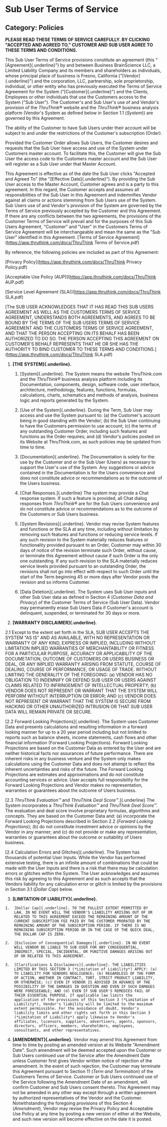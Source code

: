 # Sub User Terms of Service
## Category: Policies

**PLEASE READ THESE TERMS OF SERVICE CAREFULLY. BY CLICKING "ACCEPTED
AND AGREED TO," CUSTOMER AND SUB USER AGREE TO THESE TERMS AND
CONDITIONS.**

This Sub User Terms of Service provisions constitute an agreement (this
"[Agreement]{.underline}") by and between Business BrainScience LLC, a
Limited Liability Company and its members and shareholders as
individuals, whose principal place of business is Fresno, California
("[Vendor]{.underline}") and the corporation, LLC, partnership, sole
proprietorship, individual, or other entity who has previously executed
the Terms of Service Agreement for the System ("[Customer]{.underline}")
and the Clients, Employees or other individuals that use the Customers
access to the System ("Sub User"). The Customer's and Sub User\'s use of
and Vendor's provision of the *ThruThink*® website and the *ThruThink*®
business analysis platform (Vendor's System as defined below in Section
1.1 (*System*)) are governed by this Agreement.

The ability of the Customer to have Sub Users under their account will
be subject to and under the restrictions of the Customer\'s subscription
(Order).

Provided the Customer Order allows Sub Users, the Customer desires and
requests that the Sub User have access and use of the System under
Customers master account. To facilitate this, the Customer will give the
Sub User the access code to the Customers master account and the Sub
User will register as a Sub User under that Master Account.

This Agreement is effective as of the date the Sub User clicks "Accepted
and Agreed To" (the "[Effective Date]{.underline}"). By providing the
Sub User access to the Master Account, Customer agrees and is a party to
this agreement. In this regard, the Customer accepts and assumes all
responsibilities of the Sub User in this Agreement and indemnifies
Vendor against all claims or actions stemming from Sub Users use of the
System. Sub Users use of and Vendor's provision of the System are
governed by the Terms of Service previously accepted by the Customer and
this Agreement. If there are any conflicts between the two agreements,
the provisions of the Customer Terms of Service will prevail and for the
purposes of this Sub Users Agreement, \"Customer\" and \"User\" in the
Customers Terms of Service Agreement will be interchangeable and mean
the same as the \"Sub User\" identified in this Agreement. [Terms of
Service
Agreement](https://app.thruthink.com/docs/ThruThink Terms of Service.pdf)

By reference, the following policies are included as part of this
Agreement:

[Privacy
Policy](https://app.thruthink.com/docs/ThruThink Privacy Policy.pdf)

[Acceptable Use Policy
(AUP)](https://app.thruthink.com/docs/ThruThink AUP.pdf)

[Service Level Agreement
(SLA)](https://app.thruthink.com/docs/ThruThink SLA.pdf)

[The SUB USER ACKNOWLEDGES THAT IT HAS READ THIS SUB USERS AGREEMENT AS
WELL AS THE CUSTOMERS TERMS OF SERVICE AGREEMENT, UNDERSTANDS BOTH
AGREEMENTS, AND AGREES TO BE BOUND BY THE TERMS OF THE SUB USERS TERMS
OF SERVICE AGREEMENT AND THE CUSTOMERS TERMS OF SERVICE AGREEMENT, AND
THAT THE PERSON ACCEPTING ON ITS BEHALF HAS BEEN AUTHORIZED TO DO SO.
THE PERSON ACCEPTING THIS AGREEMENT ON CUSTOMER'S BEHALF REPRESENTS THAT
HE OR SHE HAS THE AUTHORITY TO BIND CUSTOMER TO THESE TERMS AND
CONDITIONS.](https://app.thruthink.com/docs/ThruThink SLA.pdf)

1.  **[THE SYSTEM]{.underline}.**

    1.  [System]{.underline}. The System means the website ThruThink.com
        and the *ThruThink*® business analysis platform including its
        Documentation, components, design, software code, user
        interface, architecture, methodology, features, functions,
        formulas, calculations, charts, schematics and methods of
        analysis, business logic and reports generated by the System.

    2.  [Use of the System]{.underline}. During the Term, Sub User may
        access and use the System pursuant to: (a) the Customer\'s
        account being in good standing with the Vendor; (b) the Sub User
        continuing to have the Customers permission to use account; (c)
        the terms of any outstanding Customer Order, including such
        features and functions as the Order requires; and (d) Vendor's
        policies posted on its Website at ThruThink.com, as such
        policies may be updated from time to time.

    3.  [Documentation]{.underline}. The Documentation is solely for the
        use by the Customer and or the Sub User (Users) as necessary to
        support the User\'s use of the System. Any suggestions or advice
        contained in the Documentation is for the Users convenience and
        does not constitute advice or recommendations as to the outcome
        of the Users business.

    4.  [Chat Responses.]{.underline} The system may provide a Chat
        response system. If such a feature is provided, all Chat dialog
        responses from *ThruThink*® are for the Sub Users convenience
        and do not constitute advice or recommendations as to the
        outcome of the Customers or Sub Users business.

    5.  [System Revisions]{.underline}. Vendor may revise System
        features and functions or the SLA at any time, including without
        limitation by removing such features and functions or reducing
        service levels. If any such revision to the System materially
        reduces features or functionality provided pursuant to an Order,
        Customer may within 30 days of notice of the revision terminate
        such Order, without cause, or terminate this Agreement without
        cause if such Order is the only one outstanding. If any such
        revision to the SLA materially reduces service levels provided
        pursuant to an outstanding Order, the revisions shall not go
        into effect with respect to such Order until the start of the
        Term beginning 45 or more days after Vendor posts the revision
        and so informs Customer.

    6.  [Data Deletion]{.underline}. The System uses Sub User inputs and
        other Sub User data as defined in Section 4 (*Customer Data and
        Privacy*) of the Customer Terms of Service (Sub User Data).
        Vendor may permanently erase Sub Users Data if Customer's
        account is delinquent, suspended, or terminated for 30 days or
        more.

2.   **[WARRANTY DISCLAIMER]{.underline}**.

2.1 Except to the extent set forth in the SLA, SUB USER ACCEPTS THE
SYSTEM "AS IS" AND AS AVAILABLE, WITH NO REPRESENTATION OR WARRANTY OF
ANY KIND, EXPRESS OR IMPLIED, INCLUDING WITHOUT LIMITATION IMPLIED
WARRANTIES OF MERCHANTABILITY OR FITNESS FOR A PARTICULAR PURPOSE,
ACCURACY OR APPLICABILITY OF THE DOCUMETATION, OUTCOME OF CUSTOMERS OR
USERS BUSINESS OR DEAL, OR ANY IMPLIED WARRANTY ARISING FROM STATUTE,
COURSE OF DEALING, COURSE OF PERFORMANCE, OR USAGE OF TRADE. WITHOUT
LIMITING THE GENERALITY OF THE FOREGOING: (a) VENDOR HAS NO OBLIGATION
TO INDEMNIFY OR DEFEND SUB USER OR USERS AGAINST CLAIMS RELATED TO
INFRINGEMENT OF INTELLECTUAL PROPERTY; (b) VENDOR DOES NOT REPRESENT OR
WARRANT THAT THE SYSTEM WILL PERFORM WITHOUT INTERRUPTION OR ERROR; AND
(c) VENDOR DOES NOT REPRESENT OR WARRANT THAT THE SYSTEM IS SECURE FROM
HACKING OR OTHER UNAUTHORIZED INTRUSION OR THAT SUB USER DATA WILL
REMAIN PRIVATE OR SECURE.

[2.2 Forward Looking Projections]{.underline}. The System uses Customer
Data and presents calculations and resulting information in a forward
looking manner for up to a 20 year period including but not limited to
reports such as balance sheets, income statements, cash flows and other
financial information (Forward Looking Projections). Forward Looking
Projections are based on the Customer Data as entered by the User and
are neither historical facts nor assurances of future performance. There
are inherent risks in any business venture and the System only makes
calculations using the Customer Data and does not attempt to reflect the
inherent uncertainties and risks of the future. The Forward Looking
Projections are estimates and approximations and do not constitute
accounting services or advice. User accepts full responsibility for the
Forward Looking Projections and Vendor makes no representation,
warranties or guarantees about the outcome of Users business.

[2.3 *ThruThink Evaluation™* and *ThruThink Deal Score™*.]{.underline}
The System incorporates a *ThruThink Evaluation™* and *ThruThink Deal
Score™*. The evaluation and deal score involve proprietary formulas,
algorithms and concepts. They are based on the Customer Data and: (a)
incorporate the Forward Looking Projections described in Section 2.2
(*Forward Looking Projections*); (b) do not constitute investment advice
or opinions by the Vendor in any manner; and (c) do not provide or make
any representation, warranties or guarantees about the outcome or
suitability of Users business.

[2.4 Calculation Errors and Glitches]{.underline}. The System has
thousands of potential User Inputs. While the Vendor has performed
extensive testing, there is an infinite amount of combinations that
could be made with the User Inputs and there is a risk that there may be
calculation errors or glitches within the System. The User acknowledges
and assumes this risk by agreeing to this Agreement and as such accepts
that the Vendors liability for any calculation error or glitch is
limited by the provisions in Section 3.1 (*Dollar Cap*) below.

3.   **[LIMITATION OF LIABILITY]{.underline}.**

    1.  [Dollar Cap]{.underline}. TO THE FULLEST EXTENT PERMITTED BY
        LAW, IN NO EVENT WILL THE VENDOR'S LIABILITY ARISING OUT OF OR
        RELATED TO THIS AGREEMENT EXCEED THE REMAINING AMOUNT OF THE
        CURRENT SUBSCRIPTION FEE PAID BY THE CUSTOMER PRORATED BY THE
        REMAINING AMOUNT OF THE SUBSCRIPTION PERIOD. IF THERE IS NO
        REMAINING SUBSCRIPTION PERIOD OR IN THE CASE OF THE QUICK DEAL,
        THE DOLLAR CAP IS ZERO.

    2.  [Exclusion of Consequential Damages]{.underline}. IN NO EVENT
        WILL VENDOR BE LIABLE TO SUB USER FOR ANY CONSEQUENTIAL,
        INDIRECT, SPECIAL, INCIDENTAL, OR PUNITIVE DAMAGES ARISING OUT
        OF OR RELATED TO THIS AGREEMENT.

    3.  [Clarifications & Disclaimers]{.underline}. THE LIABILITIES
        LIMITED BY THIS SECTION 3 (*Limitation of Liability*) APPLY: (a)
        TO LIABILITY FOR VENDORS NEGLIGENCE; (b) REGARDLESS OF THE FORM
        OF ACTION, WHETHER IN CONTRACT, TORT, STRICT PRODUCT LIABILITY,
        OR OTHERWISE; (c) EVEN IF VENDOR IS ADVISED IN ADVANCE OF THE
        POSSIBILITY OF THE DAMAGES IN QUESTION AND EVEN IF SUCH DAMAGES
        WERE FORESEEABLE; AND (d) EVEN IF SUB USER'S REMEDIES FAIL OF
        THEIR ESSENTIAL PURPOSE. If applicable law limits the
        application of the provisions of this Section 3 (*Limitation of
        Liability*), Vendor's liability will be limited to the maximum
        extent permissible. For the avoidance of doubt, Vendor's
        liability limits and other rights set forth in this Section 3
        (*Limitation of Liability*) apply likewise to Vendor's
        affiliates, licensors, suppliers, advertisers, agents, sponsors,
        directors, officers, members, shareholders, employees,
        consultants, and other representatives.

4.  **[AMENDMENT]{.underline}**. Vendor may amend this Agreement from
    time to time by posting an amended version at its Website
    \"Amendment Date\". Such amendment will be deemed accepted upon the
    Customer or Sub Users continued use of the Service after the
    Amendment Date unless Customer first gives Vendor written notice of
    rejection of the amendment. In the event of such rejection, the
    Customer may terminate this Agreement pursuant to Section 11 (*Term
    and Termination*) of the Customers Terms of Service. Customer or Sub
    Users continued use of the Service following the Amendment Date of
    an amendment, will confirm Customer and Sub Users consent thereto.
    This Agreement may not be amended in any other way except through a
    written agreement by authorized representatives of the Vendor and
    the Customer. Notwithstanding the foregoing provisions of this
    Section 4 (*Amendment*), Vendor may revise the Privacy Policy and
    Acceptable Use Policy at any time by posting a new version of either
    at the Website, and such new version will become effective on the
    date it is posted.
